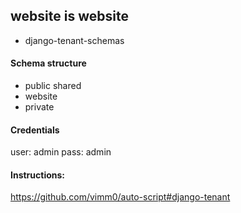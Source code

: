 ## website is website

- django-tenant-schemas

#### Schema structure

- public shared
- website
- private

#### Credentials
user: admin
pass: admin


#### Instructions:
https://github.com/vimm0/auto-script#django-tenant
